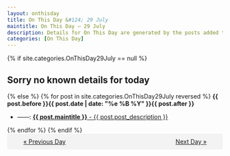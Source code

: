 ```yaml
---
layout: onthisday
title: On This Day &#124; 29 July
maintitle: On This Day — 29 July
description: Details for On This Day are generated by the posts added to the website so the content is subject to changes/updates over time.
categories: [On This Day]
---
```


{% if site.categories.OnThisDay29July == null %}
<h2>Sorry no known details for today</h2>
{% else %}
{% for post in site.categories.OnThisDay29July reversed %}
<strong>{{ post.before }}{{ post.date | date: "%e %B %Y" }}{{ post.after }}</strong>
<ul>
<li> ——: <a class="{{ post.class }}" href="{{ post.url }}"><strong>{{ post.maintitle }}</strong> - {{ post.post_description }}</a></li>
</ul>
{% endfor %}
{% endif %}
<br />
<div style="background-color: #f3f3f3; padding: 10px; border-radius: 5px; text-align: center; display: flex; justify-content: space-evenly;">
<a href="/onthisday/07/07-28">« Previous Day</a>
<span style="visibility:hidden;">[ Visit Leap Year February 29 ]</span>
<a href="/onthisday/07/07-30">Next Day »</a>
</div>
